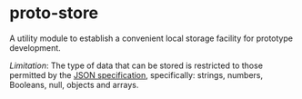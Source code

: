 # proto-store

A utility module to establish a convenient local storage facility for prototype development.

_Limitation_: The type of data that can be stored is restricted to those permitted by the [JSON specification](https://www.json.org/json-en.html), specifically: strings, numbers, Booleans, null, objects and arrays.
